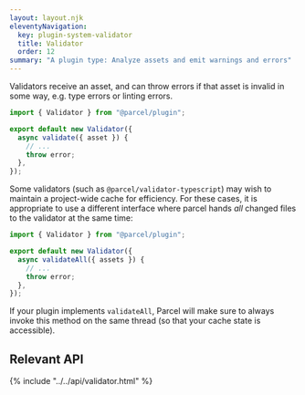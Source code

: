 ```yaml
---
layout: layout.njk
eleventyNavigation:
  key: plugin-system-validator
  title: Validator
  order: 12
summary: "A plugin type: Analyze assets and emit warnings and errors"
---
```


Validators receive an asset, and can throw errors if that asset is invalid
in some way, e.g. type errors or linting errors.

```js
import { Validator } from "@parcel/plugin";

export default new Validator({
  async validate({ asset }) {
    // ...
    throw error;
  },
});
```

Some validators (such as `@parcel/validator-typescript`) may wish to maintain a project-wide cache for efficiency. For these cases, it is appropriate to use a different interface where parcel hands _all_ changed files to the validator at the same time:

```js
import { Validator } from "@parcel/plugin";

export default new Validator({
  async validateAll({ assets }) {
    // ...
    throw error;
  },
});
```

If your plugin implements `validateAll`, Parcel will make sure to always invoke this method on the same thread (so that your cache state is accessible).

## Relevant API

{% include "../../api/validator.html" %}
